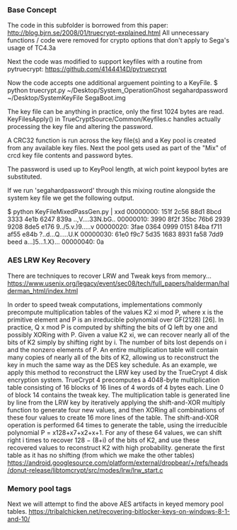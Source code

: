 ### Base Concept 

The code in this subfolder is borrowed from this paper: http://blog.bjrn.se/2008/01/truecrypt-explained.html
All unnecessary functions / code were removed for crypto options that don't apply to Sega's usage of TC4.3a

Next the code was modified to support keyfiles with a routine from pytruecrypt: https://github.com/4144414D/pytruecrypt

Now the code accepts one additional arguement pointing to a KeyFile. 
$ python truecrypt.py ~/Desktop/System_OperationGhost segahardpassword ~/Desktop/SystemKeyFile SegaBoot.img

The key file can be anything in practice, only the first 1024 bytes are read.  KeyFilesApply() in TrueCryptSource/Common/Keyfiles.c handles actually processing the key file and altering the password. 

A CRC32 function is run across the key file(s) and a Key pool is created from any available key files. Next the pool gets used as part of the "Mix" of crcd key file contents and password bytes.  

The password is used up to KeyPool length, at wich point keypool bytes are substituted. 

If we run 'segahardpassword' through this mixing routine alongside the system key file we get the following output. 

$ python KeyFileMixedPassGen.py | xxd 
00000000: 151f 2c56 88d1 8bcd 3333 4e1b 6247 839a  ..,V....33N.bG..
00000010: 3990 8f2f 35bc 76b6 2939 9208 8de5 e176  9../5.v.)9.....v
00000020: 3fae 0364 0999 0151 84ba f711 af55 e84b  ?..d...Q.....U.K
00000030: 61e0 f9c7 5d35 1683 8931 fa58 7dd9 beed  a...]5...1.X}...
00000040: 0a

### AES LRW Key Recovery

There are techniques to recover LRW and Tweak keys from memory... 
https://www.usenix.org/legacy/event/sec08/tech/full_papers/halderman/halderman_html/index.html

In order to speed tweak computations, implementations commonly precompute multiplication tables of the values K2 xi mod P, where x is the primitive element and P is an irreducible polynomial over GF(2128) [26]. In practice, Q x mod P is computed by shifting the bits of Q left by one and possibly XORing with P.
Given a value K2 xi, we can recover nearly all of the bits of K2 simply by shifting right by i. The number of bits lost depends on i and the nonzero elements of P. An entire multiplication table will contain many copies of nearly all of the bits of K2, allowing us to reconstruct the key in much the same way as the DES key schedule.
As an example, we apply this method to reconstruct the LRW key used by the TrueCrypt 4 disk encryption system. TrueCrypt 4 precomputes a 4048-byte multiplication table consisting of 16 blocks of 16 lines of 4 words of 4 bytes each. Line 0 of block 14 contains the tweak key.
The multiplication table is generated line by line from the LRW key by iteratively applying the shift-and-XOR multiply function to generate four new values, and then XORing all combinations of these four values to create 16 more lines of the table. The shift-and-XOR operation is performed 64 times to generate the table, using the irreducible polynomial P = x128+x7+x2+x+1. For any of these 64 values, we can shift right i times to recover 128 − (8+i) of the bits of K2, and use these recovered values to reconstruct K2 with high probability.
generate the first table as it has no shifting (from which we make the other tables)
https://android.googlesource.com/platform/external/dropbear/+/refs/heads/donut-release/libtomcrypt/src/modes/lrw/lrw_start.c

### Memory pool tags

Next we will attempt to find the above AES artifacts in keyed memory pool tables. 
https://tribalchicken.net/recovering-bitlocker-keys-on-windows-8-1-and-10/


